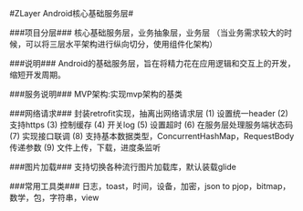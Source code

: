 #ZLayer Android核心基础服务层#

###项目分层###
    核心基础服务层，业务抽象层，业务层
    （当业务需求较大的时候，可以将三层水平架构进行纵向切分，使用组件化架构）

###说明###
Android的基础服务层，旨在将精力花在应用逻辑和交互上的开发，
      缩短开发周期。

###服务说明###
    MVP架构:实现mvp架构的基类
    
###网络请求###
封装retrofit实现，抽离出网络请求层
      (1) 设置统一header
      (2) 支持https
      (3) 控制缓存
      (4) 开关log
      (5) 设置超时
      (6) 在服务层处理服务端状态码
      (7) 实现接口联调
      (8) 支持基本数据类型，ConcurrentHashMap，RequestBody传递参数
      (9) 文件上传，下载，进度条监听

###图片加载###
支持切换各种流行图片加载库，默认装载glide
    
###常用工具类###
日志，toast，时间，设备，加密，json to pjop，bitmap，数学，包，字符串，view
    
  
    

